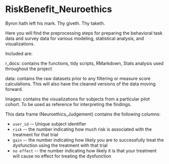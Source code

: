 # RiskBenefit_Neuroethics

Byron hath left his mark. Thy giveth. Thy taketh.

Here you will find the preprocessing steps for preparing the behavioral task data and survey data for various modeling, statistical analysis, and visualizations.

Included are:

r_docs: contains the functions, tidy scripts, RMarkdown, Stats analysis used throughout the project

data: contains the raw datasets prior to any filtering or measure score calculations. This will also have the cleaned versions of the data moving forward. 

Images: contains the visualizations for subjects from a particular pilot cohort. To be used as reference for interpreting the findings. 


This data frame (Neuroethics_Judgement) contains the following columns:

- `user_id` --  Unique subject identifier
- `risk` -- the number indicating how much risk is associated with the treatment for that trial
- `gain` -- the number indicating how likely you are to successfully treat the dysfunction using the treatment with that trial
- `no effect` -- the number indicating how likely it is that your treatment will cause no effect for treating the dysfunction
